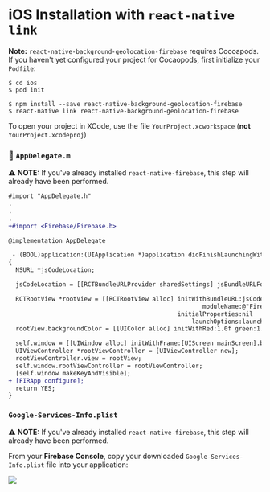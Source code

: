 # iOS Installation with `react-native link`

**Note:** `react-native-background-geolocation-firebase` requires Cocoapods.  If you haven't yet configured your project for Cocaopods, first initialize your `Podfile`:

```shell
$ cd ios
$ pod init
```

```shell
$ npm install --save react-native-background-geolocation-firebase
$ react-native link react-native-background-geolocation-firebase
```

To open your project in XCode, use the file `YourProject.xcworkspace` (**not** `YourProject.xcodeproj`)


### :open_file_folder: **`AppDelegate.m`**

:warning: **NOTE:**  If you've already installed `react-native-firebase`, this step will already have been performed.

```diff
#import "AppDelegate.h"
.
.
.
+#import <Firebase/Firebase.h>

@implementation AppDelegate

 - (BOOL)application:(UIApplication *)application didFinishLaunchingWithOptions:(NSDictionary *)launchOptions
{
  NSURL *jsCodeLocation;

  jsCodeLocation = [[RCTBundleURLProvider sharedSettings] jsBundleURLForBundleRoot:@"index" fallbackResource:nil];

  RCTRootView *rootView = [[RCTRootView alloc] initWithBundleURL:jsCodeLocation
                                                      moduleName:@"FirebaseFoo"
                                               initialProperties:nil
                                                   launchOptions:launchOptions];
  rootView.backgroundColor = [[UIColor alloc] initWithRed:1.0f green:1.0f blue:1.0f alpha:1];

  self.window = [[UIWindow alloc] initWithFrame:[UIScreen mainScreen].bounds];
  UIViewController *rootViewController = [UIViewController new];
  rootViewController.view = rootView;
  self.window.rootViewController = rootViewController;
  [self.window makeKeyAndVisible];
+ [FIRApp configure];
  return YES;
}

```

### **`Google-Services-Info.plist`**

:warning: **NOTE:** If you've already installed `react-native-firebase`, this step will already have been performed.

From your **Firebase Console**, copy your downloaded `Google-Services-Info.plist` file into your application:

![](https://dl.dropboxusercontent.com/s/4s7kfa6quusqk7i/Google-Services.plist.png?dl=1)



